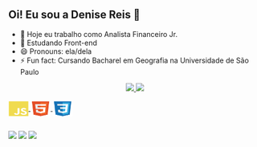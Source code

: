 ## Oi! Eu sou a Denise Reis 👋

- 🔭 Hoje eu trabalho como Analista Financeiro Jr.
- 🌱 Estudando Front-end 
- 😄 Pronouns: ela/dela
- ⚡ Fun fact: Cursando Bacharel em Geografia na Universidade de São Paulo

<div align="center">
  <a href="https://github.com/De-Reis">
  <img height="150em" src="https://github-readme-stats.vercel.app/api?username=De-Reis&show_icons=true&theme=dracula&include_all_commits=true&count_private=true"/>
  <img height="150em" src="https://github-readme-stats.vercel.app/api/top-langs/?username=De-Reis&layout=compact&langs_count=7&theme=dracula"/>
</div>

  <div style="display: inline_block"><br>
  <img align="center" alt="De-Js" height="30" width="40" src="https://raw.githubusercontent.com/devicons/devicon/master/icons/javascript/javascript-plain.svg">
  <img align="center" alt="De-HTML" height="30" width="40" src="https://raw.githubusercontent.com/devicons/devicon/master/icons/html5/html5-original.svg">
  <img align="center" alt="De-CSS" height="30" width="40" src="https://raw.githubusercontent.com/devicons/devicon/master/icons/css3/css3-original.svg">
  
 </div>
  
##
  
<div>
  <a href="https://www.instagram.com/denisexreis/?hl=pt-br" target="_blank"><img src="https://img.shields.io/badge/-Instagram-%23E4405F?style=for-the-badge&logo=instagram&logoColor=white" target="_blank"></a>
 	<a href = "mailto:dederh.reis@gmail.com"><img src="https://img.shields.io/badge/-Gmail-%23333?style=for-the-badge&logo=gmail&logoColor=white" target="_blank"></a>
  <a href="https://www.linkedin.com/in/denise-reis-0a643b7b/" target="_blank"><img src="https://img.shields.io/badge/-LinkedIn-%230077B5?style=for-the-badge&logo=linkedin&logoColor=white" target="_blank"></a>
  
</div>
  
  
  
